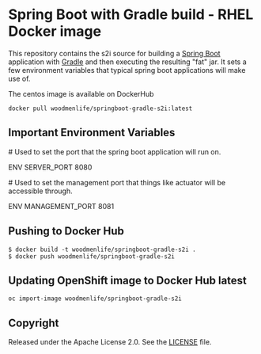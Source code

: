 Spring Boot with Gradle build - RHEL Docker image
========================================================

This repository contains the s2i source for building a [Spring Boot](https://projects.spring.io/spring-boot/) application with [Gradle](https://gradle.org/) and then executing the resulting "fat" jar.  It sets a few environment variables that typical spring boot applications will make use of. 

The centos image is available on DockerHub
```
docker pull woodmenlife/springboot-gradle-s2i:latest
```

Important Environment Variables
-------------------------------

&#35; Used to set the port that the spring boot application will run on.

ENV SERVER_PORT 8080

&#35; Used to set the management port that things like actuator will be accessible through.

ENV MANAGEMENT_PORT 8081

Pushing to Docker Hub
-------------------------------
```
$ docker build -t woodmenlife/springboot-gradle-s2i .
$ docker push woodmenlife/springboot-gradle-s2i
```

Updating OpenShift image to Docker Hub latest
-------------------------------
```
oc import-image woodmenlife/springboot-gradle-s2i
```

Copyright
--------------------

Released under the Apache License 2.0. See the [LICENSE](LICENSE) file.
